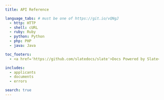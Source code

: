 ```yaml
---
title: API Reference

language_tabs: # must be one of https://git.io/vQNgJ
  - http: HTTP
  - shell: cURL
  - ruby: Ruby
  - python: Python
  - php: PHP
  - java: Java

toc_footers:
  - <a href='https://github.com/slatedocs/slate'>Docs Powered by Slate</a>

includes:
  - applicants
  - documents 
  - errors

search: true
---
```

